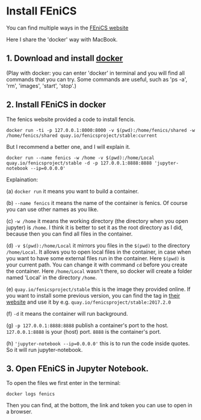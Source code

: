 # Install FEniCS

You can find multiple ways in the [FEniCS website](https://fenicsproject.org/download/)

Here I share the 'docker' way with MacBook. 

## 1. Download and install [docker](https://www.docker.com/products/docker-desktop)

(Play with docker: you can enter 'docker' in terminal and you will find all commands that you can try.
Some commands are useful, such as 'ps -a', 'rm', 'images', 'start', 'stop'.)


## 2. Install FEniCS in docker

The fenics website provided a code to install fencis.

```
docker run -ti -p 127.0.0.1:8000:8000 -v $(pwd):/home/fenics/shared -w /home/fenics/shared quay.io/fenicsproject/stable:current
```

But I recommend a better one, and I will explain it.

```
docker run --name fenics -w /home -v $(pwd):/home/Local quay.io/fenicsproject/stable -d -p 127.0.0.1:8888:8888 'jupyter-notebook --ip=0.0.0.0'
```

Explaination:

(a) `docker run` it means you want to build a container.

(b) `--name fenics` it means the name of the container is fenics. Of course you can use other names as you like.

(c) `-w /home` it means the working directory (the directory when you open jupyter) is `/home`. 
I think it is better to set it as the root directory as I did, because then you can find all files in the container. 

(d) `-v $(pwd):/home/Local` it mirrors you files in the `$(pwd)` to the directory `/home/Local`. 
It allows you to open local files in the container, in case when you want to have some external files run in the container. 
Here `$(pwd)` is your current path. You can change it with command `cd` before you create the container. 
Here `/home/Local` wasn't there, so docker will create a folder named 'Local' in the directory `/home`.

(e) `quay.io/fenicsproject/stable` this is the image they provided online. 
If you want to install some previous version, you can find the tag in [their website](quay.io/fenicsproject/) and use it by e.g. `quay.io/fenicsproject/stable:2017.2.0`

(f) `-d` it means the container will run background.

(g) `-p 127.0.0.1:8888:8888` publish a container's port to the host. `127.0.0.1:8888` is your (host) port. `8888` is the container's port.

(h) `'jupyter-notebook --ip=0.0.0.0'` this is to run the code inside quotes. So it will run jupyter-notebook.


## 3. Open FEniCS in Jupyter Notebook.

To open the files we first enter in the terminal:  

```
docker logs fenics  
```

Then you can find, at the bottom, the link and token you can use to open in a browser.


